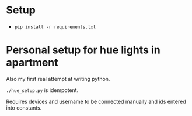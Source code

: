 # Setup

* `pip install -r requirements.txt`

# Personal setup for hue lights in apartment

Also my first real attempt at writing python.

`./hue_setup.py` is idempotent.

Requires devices and username to be connected manually and ids entered into constants.

